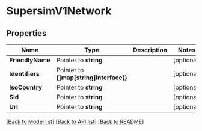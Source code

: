# SupersimV1Network

## Properties

Name | Type | Description | Notes
------------ | ------------- | ------------- | -------------
**FriendlyName** | Pointer to **string** |  | [optional] 
**Identifiers** | Pointer to **[]map[string]interface{}** |  | [optional] 
**IsoCountry** | Pointer to **string** |  | [optional] 
**Sid** | Pointer to **string** |  | [optional] 
**Url** | Pointer to **string** |  | [optional] 

[[Back to Model list]](../README.md#documentation-for-models) [[Back to API list]](../README.md#documentation-for-api-endpoints) [[Back to README]](../README.md)


